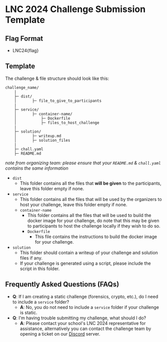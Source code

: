 # LNC 2024 Challenge Submission Template 

## Flag Format
- LNC24{flag}

## Template 
The challenge & file structure should look like this:
```
challenge_name/
    |
    ├─ dist/
    │       ├─ file_to_give_to_participants
    |
    ├─ service/
    │       ├─ container-name/
    │           ├─ Dockerfile
    │           ├─ files_to_host_challenge
    |
    ├─ solution/
    │       ├─ writeup.md
    │       ├─ solution_files
    |
    ├─ chall.yaml
    ├─ README.md
```

*note from organizing team: please ensure that your `README.md` & `chall.yaml` contains the same information*

- `dist`
  - This folder contains all the files that **will be given** to the participants, leave this folder empty if none.
- `service`
  - This folder contains all the files that will be used by the organizers to host your challenge, leave this folder empty if none.
  - `container-name`
    - This folder contains all the files that will be used to build the docker image for your challenge, do note that this may be given to participants to host the challenge locally if they wish to do so.
    - `Dockerfile`
      - This file contains the instructions to build the docker image for your challenge.
- `solution`
  - This folder should contain a writeup of your challenge and solution files if any.
  - If your challenge is generated using a script, please include the script in this folder.

## Frequently Asked Questions (FAQs)
- **Q**: If I am creating a static challenge (forensics, crypto, etc.), do I need to include a `service` folder?
  - **A**: No, you do not need to include a `service` folder if your challenge is static.
- **Q**: I'm having trouble submitting my challenge, what should I do?
  - **A**: Please contact your school's LNC 2024 representative for assistance, alternatively you can contact the challenge team by opening a ticket on our [Discord](https://discord.gg/H6U6NykFRe) server.